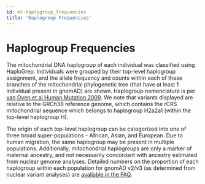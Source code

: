 ```yaml
---
id: mt-haplogroup_frequencies
title: 'Haplogroup Frequencies'
---
```


# Haplogroup Frequencies

The mitochondrial DNA haplogroup of each individual was classified using HaploGrep. Individuals were grouped by their top-level haplogroup assignment, and the allele frequency and counts within each of these branches of the mitochondrial phylogenetic tree (that have at least 1 individual present in gnomAD) are shown. Haplogroup nomenclature is per [van Oven et al Human Mutation 2009](https://onlinelibrary.wiley.com/doi/abs/10.1002/humu.20921).  We note that variants displayed are relative to the GRCh38 reference genome, which contains the rCRS mitochondrial sequence which belongs to haplogroup H2a2a1 (within the top-level haplogroup H).

The origin of each top-level haplogroup can be categorized into one of three broad super-populations – African, Asian, and European. Due to human migration, the same haplogroup may be present in multiple populations. Additionally, mitochondrial haplogroups are only a marker of maternal ancestry, and not necessarily concordant with ancestry estimated from nuclear genome analyses. Detailed numbers on the proportion of each haplogroup within each population for gnomAD v2/v3 (as determined from nuclear variant analyses) are [available in the FAQ](https://gnomad.broadinstitute.org/faq#what-is-the-distribution-of-haplogroups-in-gnomad-v3-1).

